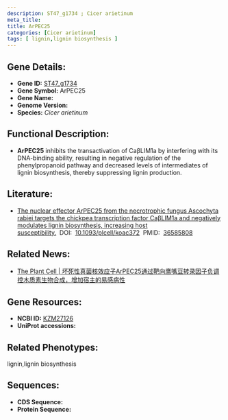 ```yaml
---
description: ST47_g1734 ; Cicer arietinum
meta_title:
title: ArPEC25
categories: [Cicer arietinum]
tags: [ lignin,lignin biosynthesis ]
---
```


## Gene Details:
- **Gene ID:**	[ST47_g1734]()
- **Gene Symbol:** ArPEC25
- **Gene Name:** 
- **Genome Version:** []()
- **Species:** *Cicer arietinum*

## Functional Description:
   - **ArPEC25** inhibits the transactivation of CaβLIM1a by interfering with its DNA-binding ability, resulting in negative regulation of the phenylpropanoid pathway and decreased levels of intermediates of lignin biosynthesis, thereby suppressing lignin production.

## Literature:
   - [The nuclear effector ArPEC25 from the necrotrophic fungus Ascochyta rabiei targets the chickpea transcription factor CaβLIM1a and negatively modulates lignin biosynthesis, increasing host susceptibility.]( https://academic.oup.com/plcell/article/35/3/1134/6966000?login=true#415722205)&nbsp;&nbsp;DOI:&nbsp;&nbsp;[10.1093/plcell/koac372](https://academic.oup.com/plcell/article/35/3/1134/6966000?login=true#415722205)&nbsp;&nbsp;PMID:&nbsp;&nbsp;[36585808](https://pubmed.ncbi.nlm.nih.gov/36585808/)

## Related News:
   - [The Plant Cell | 坏死性真菌核效应子ArPEC25通过靶向鹰嘴豆转录因子负调控木质素生物合成，增加宿主的易感病性](https://mp.weixin.qq.com/s?__biz=Mzg3MDEwNDEyMg==&mid=2247543542&idx=2&sn=807cd98a75111691054acc8955c189b3&chksm=ce9087a3f9e70eb5d588b43c780a3d2f3f4c92e24a3405022b7752b9e3548039f418669ed70e&scene=27#wechat_redirect)

## Gene Resources:
- **NCBI ID:** [KZM27126](https://www.ncbi.nlm.nih.gov/gene/?term=KZM27126)
- **UniProt accessions:** [](https://www.uniprot.org/uniprotkb//entry)

## Related Phenotypes:
lignin,lignin biosynthesis

## Sequences:
- **CDS Sequence:**
- **Protein Sequence:**
